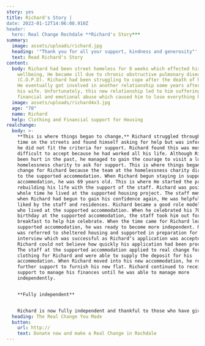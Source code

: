 ```yaml
---
story: yes
title: Richard's Story |
date: 2022-01-12T14:06:08.910Z
header:
  hero: Real Change Rochdale **Richard's Story***
summary:
  image: assets/uploads/richard.jpg
  heading: '"Thank you for all your support, kindness and generosity"'
  text: Read Richard's Story
content:
  body: Richard had been street homeless for 8 weeks which effected his overall
    wellbeing, He became ill due to chronic obstructive pulmonary disease
    (C.O.P.D). Richard had been struggling to cope after the death of his wife.
    He eventually got involved in another relationship some years after he lost
    his wife. Unfortunately, this new relationship led to him suffering from
    financial and emotional abuse which caused him to lose everything he owned.
  image: assets/uploads/richard4x3.jpg
  age: "70"
  name: Richard
  help: Clothing and Financial support for Housing
realchange:
  body: >-
    **This is where things began to change,** Richard struggled throughout his
    time on the streets and found himself asking for help but was informed that
    he did not fit the criteria for support. Richard found this was most
    difficult to accept because he had worked all his life. Although Richard had
    been hurt in the past, he managed to gain the courage to visit a local
    homelessness charity to ask for support. This is where things began to
    change for Richard because the team at the homelessness charity directed him
    to the supported accommodation. When Richard begun staying in supported
    accommodation, he was 69 years old. This is where He started the process of
    rebuilding his life with the support of the staff. Richard was positive the
    whole time he lived at the supported housing project. The staff members said
    when Richard had begun to gain his confidence again, He was helpful and
    liked by the staff and residences. Richard became a good role model to those
    who lived at the supported accommodation. When he celebrated his 70th
    birthday at the supported accommodation, the staff took him out for
    breakfast to help him celebrate. When the time came for Richard leave to
    supported accommodation, he was ready to become more independent. Richard
    was referred to sheltered housing and supported in preparation for the
    interview which was successful as Richard’s application was accepted.
    Richard could not believe how quickly his application had been processed.
    The staff at the supported accommodation applied to real change for new
    clothing for Richard and were able to supply the deposit for his
    accommodation. When Richard moved into his new accommodation, he received
    further support to furnish his new flat. Richard continued to receive
    support to manage his finances until he was able to manage more
    independently.


    **Fully independent**


    Richard is now fully independent and thankful to those who have given to Real change because it is through their generosity that he was able to move into his new accommodation. Richard is now using his experiences to support other people in supported accommodation. Richard is now debt free and today He left a letter for all Staff members saying, “Thank you for all your support, kindness and generosity, you are like angels and will always be in my prayers.” Richard has found a place he can call home and live for the rest of his life. It was through charitable donations that Richard was able to receive financial support to access the essential items of accommodation and clothing. Real change exists to provide this type of financial support to those who are the most vulnerable and at risk of homelessness in our communities. The financial support has been raised by local business and public charitable giving. Your generosity can provide the opportunity for others break free from homelessness.
  heading: The Real Change You Made
  button:
    url: http://
    text: Donate now and make a Real Change in Rochdale
---
```

